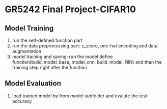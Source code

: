 # GR5242 Final Project-CIFAR10

## Model Training
1. run the self-defined function part
1. run the data preprocessing part: z_score, one-hot encoding and data augmentation 
2. model training and saving: run the model define function(build_model_base, model_cnn, build_model_NIN) and then the training step right after the function
## Model Evaluation
1. load trained model by from model subfolder and evalute the test accuracy

